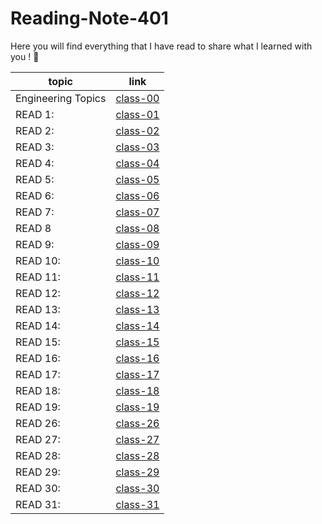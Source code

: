 # Reading-Note-401

Here you will find everything that I have read to share what I learned with you ! 💙

 topic          | link  |
| ------------- | ------------- |
| Engineering Topics |[class-00](https://reham-omar.github.io/Reading-Notes-401/Engineering%20Topics)  |
| READ 1: | [class-01](https://reham-omar.github.io/Reading-Notes-401/class-01)  |
| READ 2: | [class-02](https://reham-omar.github.io/Reading-Notes-401/class-02)  |
| READ 3: | [class-03](https://reham-omar.github.io/Reading-Notes-401/class-03)  |
| READ 4: | [class-04](https://reham-omar.github.io/Reading-Notes-401/class-04) |
| READ 5: | [class-05](https://reham-omar.github.io/Reading-Notes-401/class-05) |
| READ 6: |[class-06 ](https://reham-omar.github.io/Reading-Notes-401/class-06) |
| READ 7: | [class-07](https://reham-omar.github.io/Reading-Notes-401/class-07)  |
| READ 8 |  [class-08](https://reham-omar.github.io/Reading-Notes-401/class-08) |
| READ 9: | [class-09](https://reham-omar.github.io/Reading-Notes-401/class-09)|
| READ 10: | [class-10](https://reham-omar.github.io/Reading-Notes-401/class-10) |
| READ 11: | [class-11](https://reham-omar.github.io/Reading-Notes-401/class-11) |
| READ 12: |[class-12](https://reham-omar.github.io/Reading-Notes-401/class-12) |
| READ 13: |[class-13](https://reham-omar.github.io/Reading-Notes-401/class-13) |
| READ 14: |[class-14](https://reham-omar.github.io/Reading-Notes-401/class-14) |
| READ 15: | [class-15](https://reham-omar.github.io/Reading-Notes-401/class-15)|
| READ 16: | [class-16](https://reham-omar.github.io/Reading-Notes-401/class-16)|
| READ 17: | [class-17](https://reham-omar.github.io/Reading-Notes-401/class-17)|
| READ 18: | [class-18](https://reham-omar.github.io/Reading-Notes-401/class-18)|
| READ 19: | [class-19](https://reham-omar.github.io/Reading-Notes-401/class-19)|
| READ 26: | [class-26](https://reham-omar.github.io/Reading-Notes-401/class-26)|
| READ 27: | [class-27](https://reham-omar.github.io/Reading-Notes-401/class-27)|
| READ 28: | [class-28](https://reham-omar.github.io/Reading-Notes-401/class-28)|
| READ 29: | [class-29](https://reham-omar.github.io/Reading-Notes-401/class-29)|
| READ 30: | [class-30](https://reham-omar.github.io/Reading-Notes-401/class-30)|
| READ 31: | [class-31](https://reham-omar.github.io/Reading-Notes-401/class-31)|







